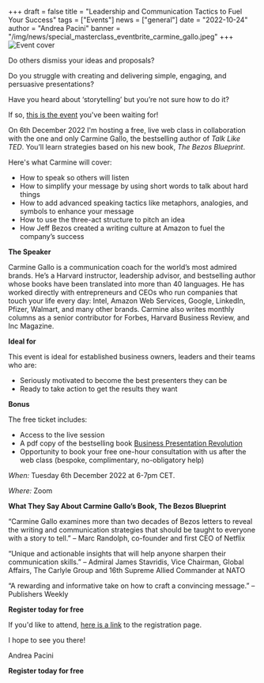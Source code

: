 +++
draft = false
title = "Leadership and Communication Tactics to Fuel Your Success"
tags = ["Events"]
news = ["general"]
date = "2022-10-24"
author = "Andrea Pacini"
banner = "/img/news/special_masterclass_eventbrite_carmine_gallo.jpeg"
+++
![Event cover](/img/news/special_masterclass_eventbrite_carmine_gallo.jpeg)

Do others dismiss your ideas and proposals?

Do you struggle with creating and delivering simple, engaging, and persuasive presentations?

Have you heard about ‘storytelling’ but you’re not sure how to do it?

If so, [this is the event](https://www.eventbrite.co.uk/e/leadership-and-communication-tactics-to-fuel-your-success-registration-441473538237?aff=ebdsoporgprofile) you've been waiting for!

O﻿n 6th December 2022 I'm hosting a free, live web class in collaboration with the one and only Carmine Gallo, the bestselling author of *Talk Like TED*. You’ll learn strategies based on his new book, *The Bezos Blueprint*.



H﻿ere's what Carmine will cover: 

* How to speak so others will listen
* How to simplify your message by using short words to talk about hard things
* How to add advanced speaking tactics like metaphors, analogies, and symbols to enhance your message
* How to use the three-act structure to pitch an idea
* How Jeff Bezos created a writing culture at Amazon to fuel the company’s success



**The Speaker**

Carmine Gallo is a communication coach for the world’s most admired brands. He’s a Harvard instructor, leadership advisor, and bestselling author whose books have been translated into more than 40 languages. He has worked directly with entrepreneurs and CEOs who run companies that touch your life every day: Intel, Amazon Web Services, Google, LinkedIn, Pfizer, Walmart, and many other brands. Carmine also writes monthly columns as a senior contributor for Forbes, Harvard Business Review, and Inc Magazine.



**I﻿deal for**

T﻿his event is ideal for established business owners, leaders and their teams who are:

* Seriously motivated to become the best presenters they can be
* Ready to take action to get the results they want



**Bonus**

T﻿he free ticket includes: 

* Access to the live session
* A pdf copy of the bestselling book [Business Presentation Revolution](https://www.amazon.co.uk/Business-Presentation-Revolution-Inspire-Action/dp/1781336091/ref=tmm_pap_swatch_0?_encoding=UTF8&qid=1666193713&sr=8-1)
* Opportunity to book your free one-hour consultation with us after the web class (bespoke, complimentary, no-obligatory help)



*W﻿hen:* Tuesday 6th December 2022 at 6-7pm CET.

*W﻿here:* Zoom 



**What They Say About Carmine Gallo’s Book, The Bezos Blueprint**

“Carmine Gallo examines more than two decades of Bezos letters to reveal the writing and communication strategies that should be taught to everyone with a story to tell.” – Marc Randolph, co-founder and first CEO of Netflix

“Unique and actionable insights that will help anyone sharpen their communication skills.” – Admiral James Stavridis, Vice Chairman, Global Affairs, The Carlyle Group and 16th Supreme Allied Commander at NATO

“A rewarding and informative take on how to craft a convincing message.” – Publishers Weekly



**R﻿egister today for free**

I﻿f you'd like to attend, [here is a link](https://www.eventbrite.co.uk/e/leadership-and-communication-tactics-to-fuel-your-success-registration-441473538237?aff=ebdsoporgprofile) to the registration page.

I﻿ hope to see you there! 

Andrea Pacini



**R﻿egister today for free**
